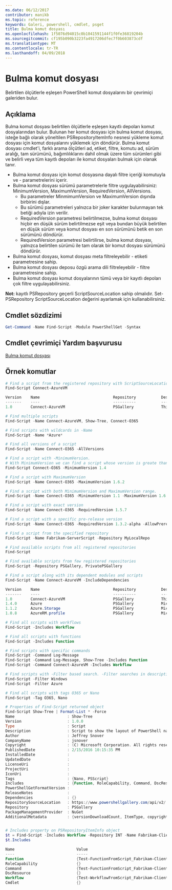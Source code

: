 ```yaml
---
ms.date: 06/12/2017
contributor: manikb
ms.topic: reference
keywords: Galeri, powershell, cmdlet, psget
title: Bulma komut dosyası
ms.openlocfilehash: 1f5076d94015c0b1041591144f1f0fe36819204b
ms.sourcegitcommit: cf195b090b3223fa4917206dfec7f0b603873cdf
ms.translationtype: MT
ms.contentlocale: tr-TR
ms.lasthandoff: 04/09/2018
---
```

# <a name="find-script"></a>Bulma komut dosyası

Belirtilen ölçütlerle eşleşen PowerShell komut dosyalarını bir çevrimiçi galeriden bulur.

## <a name="description"></a>Açıklama

Bulma komut dosyası belirtilen ölçütlerle eşleşen kayıtlı depoları komut dosyalarından bulur.
Bulunan her komut dosyası için bulma komut dosyası, isteğe bağlı olarak yöneltilen PSRepositoryItemInfo nesnesi yükleme komut dosyası için komut dosyalarını yüklemek için döndürür.
Bulma komut dosyası cmdlet'i, farklı arama ölçütleri ad, etiket, filtre, komutu ad, sürüm aralığı, tam sürümünü, bağımlılıklarını dahil olmak üzere tüm sürümleri gibi ve belirli veya tüm kayıtlı depoları ile komut dosyaları bulmak için olanak tanır.

- Bulma komut dosyası için komut dosyasına dayalı filtre içeriği komutuyla ve - parametrelerini içerir.
- Bulma komut dosyası sürümü parametrelerle filtre uygulayabilirsiniz: MinimumVersion, MaximumVersion, RequiredVersion, AllVersions.
  - Bu parametreler MinmimumVersion ve MaximumVersion dışında birbirini dışlar.
  - Bu sürümü parametreleri yalnızca bir joker karakter bulunmayan tek betiği adıyla izin verilir.
  - RequiredVersion parametresi belirtilmezse, bulma komut dosyası hiçbir en düşük sürüm belirtilmezse eşit veya bundan büyük belirtilen en düşük sürüm veya komut dosyası en son sürümünü betik en son sürümünü döndürür.
  - RequiredVersion parametresi belirtilirse, bulma komut dosyası, yalnızca belirtilen sürümü ile tam olarak bir komut dosyası sürümünü döndürür.
- Bulma komut dosyası, komut dosyası meta filtreleyebilir - etiketi parametresine sahip.
- Bulma komut dosyası deposu özgü arama dili filtreleyebilir - filtre parametresine sahip.
- Bulma komut dosyası komut dosyalarının tümü veya bir kayıtlı depoları çok filtre uygulayabilirsiniz.

**Not:** kayıtlı PSRepository geçerli ScriptSourceLocation sahip olmalıdır. Set-PSRepository ScriptSourceLocation değerini ayarlamak için kullanabilirsiniz.

## <a name="cmdlet-syntax"></a>Cmdlet sözdizimi

```powershell
Get-Command -Name Find-Script -Module PowerShellGet -Syntax
```

## <a name="cmdlet-online-help-reference"></a>Cmdlet çevrimiçi Yardım başvurusu

[Bulma komut dosyası](http://go.microsoft.com/fwlink/?LinkId=619785)

## <a name="example-commands"></a>Örnek komutlar

```powershell
# Find a script from the registered repository with ScriptSourceLocation
Find-Script Connect-AzureVM

Version    Name                                Repository           Description
-------    ----                                ----------           -----------
1.0        Connect-AzureVM                     PSGallery            This runbook sets up a connection to an Azure vi...

# Find multiple scripts
Find-Script -Name Connect-AzureVM, Show-Tree, Connect-O365

# Find scripts with wildcards in -Name
Find-Script -Name *Azure*

# Find all versions of a script
Find-Script -Name Connect-O365 -AllVersions

# Find a script with -MinimumVersion.
# With MinimumVersion we can find a script whose version is greate than or equal to the specified MinimumVersion value.
Find-Script Connect-O365 -MinimumVersion 1.4

# Find a script with MaximumVersion
Find-Script -Name Connect-O365 -MaximumVersion 1.6.2

# Find a script with both MinimumVersion and MaximumVersion range.
Find-Script -Name Connect-O365 -MinimumVersion 1.1 -MaximumVersion 1.6.2

# Find a script with exact version
Find-Script -Name Connect-O365 -RequiredVersion 1.5.7

# Find a script with a specific pre-release version
Find-Script -Name Connect-O365 -RequiredVersion 1.3.2-alpha -AllowPrerelease

# Find a script from the specified repository
Find-Script -Name Fabrikam-ServerScript -Repository MyLocalRepo

# Find available scripts from all registered repositories
Find-Script

# Find available scripts from few registered repositories
Find-Script -Repository PSGallery, PrivatePSGallery

# Find a script along with its dependent modules and scripts
Find-Script -Name Connect-AzureVM -IncludeDependencies

Version    Name                                Repository           Description
-------    ----                                ----------           -----------
1.0        Connect-AzureVM                     PSGallery            This runbook sets up a connection to an Azure vi...
1.4.0      Azure                               PSGallery            Microsoft Azure PowerShell - Service Management
1.1.2      Azure.Storage                       PSGallery            Microsoft Azure PowerShell - Storage service cmd...
1.0.8      AzureRM.profile                     PSGallery            Microsoft Azure PowerShell - Profile credential ...

# Find all scripts with workflows
Find-Script -Includes Workflow

# Find all scripts with functions
Find-Script -Includes Function

# Find scripts with specific commands
Find-Script -Command Log-Message
Find-Script -Command Log-Message, Show-Tree -Includes Function
Find-Script -Command Connect-AzureVM -Includes Workflow

# Find scripts with -Filter based search. -Filter searches in description and names
Find-Script -Filter Windows
Find-Script -Filter Azure

# Find all scripts with tags O365 or Nano
Find-Script -Tag O365, Nano

# Properties of Find-Script returned object
Find-Script Show-Tree | Format-List * -Force
Name                       : Show-Tree
Version                    : 1.0.0
Type                       : Script
Description                : Script to show the layout of PowerShell namespaces (Trees) using ASCII
Author                     : Jeffrey Snover
CompanyName                : jsnover
Copyright                  : (C) Microsoft Corporation. All rights reserved.
PublishedDate              : 2/15/2016 10:15:35 PM
InstalledDate              :
UpdatedDate                :
LicenseUri                 :
ProjectUri                 :
IconUri                    :
Tags                       : {Nano, PSScript}
Includes                   : {Function, RoleCapability, Command, DscResource...}
PowerShellGetFormatVersion :
ReleaseNotes               :
Dependencies               : {}
RepositorySourceLocation   : https://www.powershellgallery.com/api/v2/
Repository                 : PSGallery
PackageManagementProvider  : NuGet
AdditionalMetadata         : {versionDownloadCount, ItemType, copyright, PackageManagementProvider...}


# Includes property on PSRepositoryItemInfo object
$t = Find-Script -Includes Workflow -Repository INT -Name Fabrikam-ClientScript
$t.Includes

Name                           Value
----                           -----
Function                       {Test-FunctionFromScript_Fabrikam-ClientScript}
RoleCapability                 {}
Command                        {Test-FunctionFromScript_Fabrikam-ClientScript, Test-WorkflowFromScript_Fabrikam-Clie...
DscResource                    {}
Workflow                       {Test-WorkflowFromScript_Fabrikam-ClientScript}
Cmdlet                         {}


```